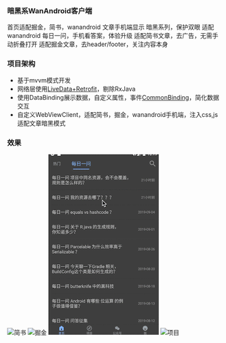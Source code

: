### 暗黑系WanAndroid客户端
首页适配掘金，简书，wanandroid 文章手机端显示
暗黑系列，保护双眼
适配wanandroid 每日一问，手机看答案，体验升级
适配简书文章，去广告，无需手动折叠打开
适配掘金文章，去header/footer，关注内容本身

### 项目架构
- 基于mvvm模式开发
- 网络层使用[LiveData+Retrofit](https://www.jianshu.com/p/34fb6ffaa684)，剔除RxJava
- 使用DataBinding展示数据，自定义属性，事件[CommonBinding](https://github.com/iamyours/Wandroid/blob/master/app/src/main/java/io/github/iamyours/wandroid/binds/CommonBinding.kt)，简化数据交互
- 自定义WebViewClient，适配简书，掘金，wanandroid手机端，注入css,js适配文章暗黑模式

### 效果
![简书](screen/jianshu.gif)
![掘金](screen/juejin.gif)
![每日一问](screen/wenda.gif)
![项目](screen/xiangmu.gif)

